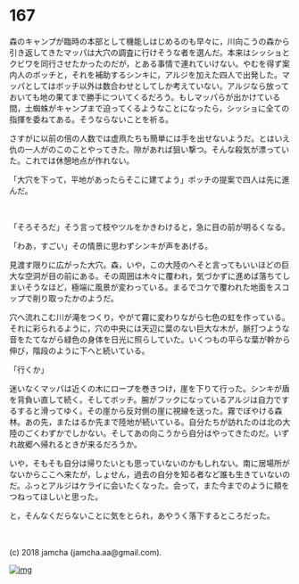 # 167

森のキャンプが臨時の本部として機能しはじめるのも早々に，川向こうの森から引き返してきたマッパは大穴の調査に行けそうな者を選んだ。本来はシッショとクビワを同行させたかったのだが，とある事情で連れていけない。やむを得ず案内人のボッチと，それを補助するシンキに，アルジを加えた四人で出発した。マッパとしてはボッチ以外は数合わせとしてしか考えていない。アルジなら放っておいても地の果てまで勝手についてくるだろう。もしマッパらが出かけている間，土蜘蛛がキャンプまで迫ってくるようなことになったら，シッショに全ての指揮を委ねてある。そうならないことを祈る。  

さすがに以前の倍の人数では虚凧たちも簡単には手を出せないようだ。とはいえ仇の一人がのこのことやってきた。隙があれば狙い撃つ。そんな殺気が漂っていた。これでは休憩地点が作れない。  

「大穴を下って，平地があったらそこに建てよう」ボッチの提案で四人は先に進んだ。  

<br>  

「そろそろだ」そう言って枝やツルをかきわけると，急に目の前が明るくなる。  

「わあ，すごい」その情景に思わずシンキが声をあげる。  

見渡す限りに広がった大穴。森，いや，この大陸のへそと言ってもいいほどの巨大な空洞が目の前にある。その周囲は木々に覆われ，気づかずに進めば落ちてしまいそうなほど，極端に風景が変わっている。まるでコケで覆われた地面をスコップで削り取ったかのようだ。  

穴へ流れこむ川が滝をつくり，やがて霧に変わりながら七色の虹を作っている。それに彩られるように，穴の中央には天辺に葉のない巨大な木が，脈打つような音をたてながら緑色の身体を日光に照らしていた。いくつもの平らな葉が幹から伸び，階段のように下へと続いている。  

「行くか」  

迷いなくマッパは近くの木にロープを巻きつけ，崖を下りて行った。シンキが盾を背負い直して続く。そしてボッチ。腕がフックになっているアルジは自力でするすると滑ってゆく。その崖から反対側の崖に視線を送った。霧でぼやける森林。あの先，またはるか先まで陸地が続いている。自分たちが訪れたのは北の大陸のごくわずかでしかない。そしてあの向こうから自分はやってきたのだ。いずれ故郷へ帰れるときが来るだろうか。  

いや，そもそも自分は帰りたいとも思っていないのかもしれない。南に居場所がないからここへ来たが，しょせん，過去の自分を知る者など誰も生きていないのだ。ふっとアルジはケライに会いたくなった。会って，また今までのように頬をつねってほしいと思った。  

と，そんなくだらないことに気をとられ，あやうく落下するところだった。  

<br>  
<br>  
(c) 2018 jamcha (jamcha.aa@gmail.com).  

[![img](http://i.creativecommons.org/l/by-nc-sa/4.0/88x31.png)](http://creativecommons.org/licenses/by-nc-sa/4.0/deed)
